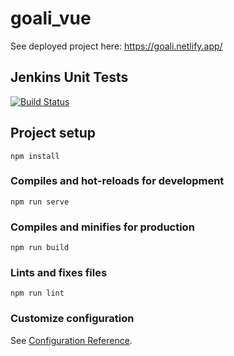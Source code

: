 # goali_vue

See deployed project here: https://goali.netlify.app/

## Jenkins Unit Tests

[![Build Status](https://2b59-199-101-192-89.ngrok.io/buildStatus/icon?job=goali_frontend_unit_tests)](https://2b59-199-101-192-89.ngrok.io/job/goali_frontend_unit_tests/)

## Project setup
```
npm install
```

### Compiles and hot-reloads for development
```
npm run serve
```

### Compiles and minifies for production
```
npm run build
```

### Lints and fixes files
```
npm run lint
```

### Customize configuration
See [Configuration Reference](https://cli.vuejs.org/config/).
